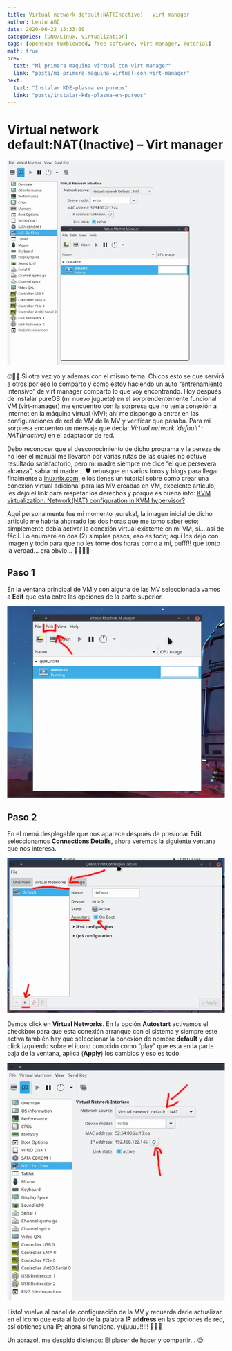 ```yaml
---
title: Virtual network default:NAT(Inactive) – Virt manager
author: Lenin AGC
date: 2020-06-22 15:33:00
categories: [GNU/Linux, Virtualization]
tags: [opensuse-tumbleweed, free-software, virt-manager, Tutorial]
math: true
prev:
  text: "Mi primera maquina virtual con virt manager"
  link: "posts/mi-primera-maquina-virtual-con-virt-manager"
next:
  text: "Instalar KDE-plasma en pureos"
  link: "posts/instalar-kde-plasma-en-pureos"
---
```

# Virtual network default:NAT(Inactive) – Virt manager
![search program](/assets/img_posts/post3_img0.webp)

🙄🤣🤣 Si otra vez yo y ademas con el mismo tema. Chicos esto se que servirá a otros por eso lo comparto y como estoy haciendo un auto “entrenamiento intensivo” de virt manager comparto lo que voy encontrando. Hoy después de instalar pureOS (mi nuevo juguete) en el sorprendentemente funcional VM (virt-manager) me encuentro con la sorpresa que no tenia conexión a internet en la máquina virtual (MV); ahí me dispongo a entrar en las configuraciones de red de VM de la MV y verificar que pasaba. Para mi sorpresa encuentro un mensaje que decía: _Virtual network ‘default’ : NAT(Inactive)_ en el adaptador de red.

Debo reconocer que el desconocimiento de dicho programa y la pereza de no leer el manual me llevaron por varias rutas de las cuales no obtuve resultado satisfactorio, pero mi madre siempre me dice “el que persevera alcanza”, sabia mi madre… ❤️ rebusque en varios foros y blogs para llegar finalmente a [inuxnix.com](https://www.linuxnix.com), ellos tienes un tutorial sobre como crear una conexión virtual adicional para las MV creadas en VM, excelente articulo; les dejo el link para respetar los derechos y porque es buena info: [KVM virtualization: Network(NAT) configuration in KVM hypervisor?](https://www.linuxnix.com/kvm-virtualization-network-nat-configuration-in-kvm-hypervisor/)

Aquí personalmente fue mi momento ¡eureka!, la imagen inicial de dicho articulo me habría ahorrado las dos horas que me tomo saber esto; simplemente debía activar la conexión virtual existente en mi VM, si… así de fácil. Lo enumeré en dos (2) simples pasos, eso es todo; aquí los dejo con imagen y todo para que no les tome dos horas como a mi, pufff!! que tonto la verdad… era obvio… 🤣🤣🤣🤣

## Paso 1

En la ventana principal de VM y con alguna de las MV seleccionada vamos a **Edit** que esta entre las opciones de la parte superior.

![search program](/assets/img_posts/post3_img1.webp)

## Paso 2

En el menú desplegable que nos aparece después de presionar **Edit** seleccionamos **Connections Details**, ahora veremos la siguiente ventana que nos interesa.

![search program](/assets/img_posts/post3_img2.webp)

Damos click en **Virtual Networks**. En la opción **Autostart** activamos el checkbox para que esta conexión arranque con el sistema y siempre este activa también hay que seleccionar la conexión de nombre **default** y dar click izquierdo sobre el icono conocido como “play” que esta en la parte baja de la ventana, aplica (**Apply**) los cambios y eso es todo.

![search program](/assets/img_posts/post3_img3.webp)

Listo! vuelve al panel de configuración de la MV y recuerda darle actualizar en el icono que esta al lado de la palabra **IP address** en las opciones de red, así obtienes una IP; ahora si funciona. yujuuuu!!!!! 👏👏👏

Un abrazo!, me despido diciendo: El placer de hacer y compartir… 😉
